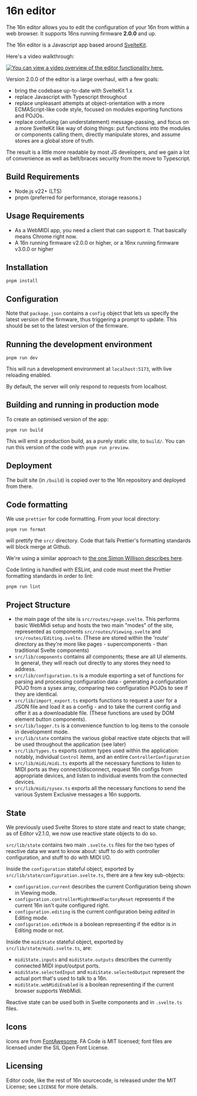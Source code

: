 # 16n editor

The 16n editor allows you to edit the configuration of your 16n from within a web browser. It supports 16ns running firmware **2.0.0** and up.

The 16n editor is a Javascript app based around [SvelteKit](sk).

Here's a video walkthrough:

[![You can view a video overview of the editor functionality here.](https://img.youtube.com/vi/3n2_3b55qWY/0.jpg)](https://youtu.be/3n2_3b55qWY)

Version 2.0.0 of the editor is a large overhaul, with a few goals:

- bring the codebase up-to-date with SvelteKit 1.x
- replace Javascript with Typescript throughout
- replace unpleasant attempts at object-orientation with a more ECMAScript-like code style, focused on modules exporting functions and POJOs.
- replace confusing (an understatement) message-passing, and focus on a more SvelteKit like way of doing things: put functions into the modules or components calling them, directly manipulate stores, and assume stores are a global store of truth.

The result is a little more readable by most JS developers, and we gain a lot of convenience as well as belt/braces security from the move to Typescript.

## Build Requirements

- Node.js v22+ (LTS)
- pnpm (preferred for performance, storage reasons.)

## Usage Requirements

- As a WebMIDI app, you need a client that can support it. That basically means Chrome right now.
- A 16n running firmware v2.0.0 or higher, or a 16nx running firmware v3.0.0 or higher

## Installation

    pnpm install

## Configuration

Note that `package.json` contains a `config` object that lets us specify the latest version of the firmware, thus triggering a prompt to update. This should be set to the latest version of the firmware.

## Running the development environment

    pnpm run dev

This will run a development environment at `localhost:5173`, with live reloading enabled.

By default, the server will only respond to requests from localhost.

## Building and running in production mode

To create an optimised version of the app:

    pnpm run build

This will emit a production build, as a purely static site, to `build/`. You can run this version of the code with `pnpm run preview`.

## Deployment

The built site (in `/build`) is copied over to the 16n repository and deployed from there.

## Code formatting

We use `prettier` for code formatting. From your local directory:

    pnpm run format

will prettify the `src/` directory. Code that fails Prettier's formatting standards will block merge at Github.

We're using a similar approach to [the one Simon Willison describes here](https://til.simonwillison.net/github-actions/prettier-github-actions).

Code linting is handled with ESLint, and code must meet the Prettier formatting standards in order to lint:

    pnpm run lint

## Project Structure

- the main page of the site is `src/routes/+page.svelte`. This performs basic WebMidi setup and hosts the two main "modes" of the site, represented as components `src/routes/Viewing.svelte` and `src/routes/Editing.svelte`. (These are stored within the 'route' directory as they're more like pages - supercomponents - than traditional Svelte components)
- `src/lib/components` contains all components; these are all UI elements. In general, they will reach out directly to any stores they need to address.
- `src/lib/configuration.ts` is a module exporting a set of functions for parsing and processing configuration data - generating a configuration POJO from a sysex array, comparing two configuration POJOs to see if they are identical.
- `src/lib/import_export.ts` exports functions to request a user for a JSON file and load it as a config - and to take the current config and offer it as a downloadable file. (These functions are used by DOM element button components).
- `src/lib/logger.ts` is a convenience function to log items to the console in development mode.
- `src/lib/state` contains the various global reactive state objects that will be used throughout the application (see later)
- `src/lib/types.ts` exports custom types used within the application: notably, individual `Control` items, and an entire `ControllerConfiguration`
- `src/lib/midi/midi.ts` exports all the necessary functions to listen to MIDI ports as they connect/disconnect, request 16n configs from appropriate devices, and listen to individual events from the connected devices.
- `src/lib/midi/sysex.ts` exports all the necessary functions to send the various System Exclusive messages a 16n supports.

## State

We previously used Svelte Stores to store state and react to state change; as of Editor v2.1.0, we now use reactive state objects to do so.

`src/lib/state` contains two main `.svelte.ts` files for the two types of reactive data we want to know about: stuff to do with controller configuration, and stuff to do with MIDI I/O.

Inside the `configuration` stateful object, exported by `src/lib/state/configuration.svelte.ts`, there are a few key sub-objects:

- `configuration.current` describes the current Configuration being shown in Viewing mode.
- `configuration.controllerMightNeedFactoryReset` represents if the current 16n isn't quite configured right.
- `configuration.editing` is the current configuration being _edited_ in Editing mode.
- `configuration.editMode` is a boolean representing if the editor is in Editing mode or not.

Inside the `midiState` stateful object, exported by `src/lib/state/midi.svelte.ts`, are:

- `midiState.inputs` and `midiState.outputs` describes the currently connected MIDI input/output ports.
- `midiState.selectedInput` and `midiState.selectedOutput` represent the actual port that's used to talk to a 16n.
- `midiState.webMidiEnabled` is a boolean representing if the current browser supports WebMidi.

Reactive state can be used both in Svelte components and in `.svelte.ts` files.

## Icons

Icons are from [FontAwesome](https://fontawesome.com/license/free). FA Code is MIT licensed; font files are licensed under the SIL Open Font License.

## Licensing

Editor code, like the rest of 16n sourcecode, is released under the MIT License; see `LICENSE` for more details.

[sk]: https://kit.svelte.dev
